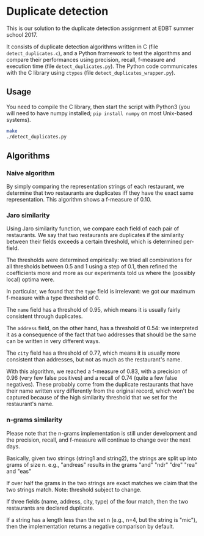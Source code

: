 # Duplicate detection

This is our solution to the duplicate detection assignment at EDBT summer school
2017.

It consists of duplicate detection algorithms written in C (file
`detect_duplicates.c`), and a Python framework to test the algorithms and
compare their performances using precision, recall, f-measure and execution
time (file `detect_duplicates.py`). The Python code communicates with the C
library using `ctypes` (file `detect_duplicates_wrapper.py`).

## Usage

You need to compile the C library, then start the script with Python3 (you will
need to have numpy installed; `pip install numpy` on most Unix-based systems).

```sh
make
./detect_duplicates.py
```

## Algorithms

### Naive algorithm

By simply comparing the representation strings of each restaurant, we determine
that two restaurants are duplicates iff they have the exact same representation.
This algorithm shows a f-measure of 0.10.

### Jaro similarity

Using Jaro similarity function, we compare each field of each pair of
restaurants. We say that two restaurants are duplicates if the similarity
between their fields exceeds a certain threshold, which is determined per-field.

The thresholds were determined empirically: we tried all combinations for all
thresholds between 0.5 and 1 using a step of 0.1, then refined the coefficients
more and more as our experiments told us where the (possibly local) optima were.

In particular, we found that the `type` field is irrelevant: we got our maximum
f-measure with a type threshold of 0.

The `name` field has a threshold of 0.95, which means it is usually fairly
consistent through duplicates.

The `address` field, on the other hand, has a threshold of 0.54: we interpreted
it as a consequence of the fact that two addresses that should be the same can
be written in very different ways.

The `city` field has a threshold of 0.77, which means it is usually more
consistent than addresses, but not as much as the restaurant's name.

With this algorithm, we reached a f-measure of 0.83, with a precision of 0.96
(very few false positives) and a recall of 0.74 (quite a few false negatives).
These probably come from the duplicate restaurants that have their name written
very differently from the original record, which won't be captured because of
the high similarity threshold that we set for the restaurant's name.

### n-grams similarity

Please note that the n-grams implementation is still under development and the precision, recall, and f-measure will continue to change over the next days.

Basically, given two strings (string1 and string2), the strings are split up into grams of size n.
e.g., "andreas" results in the grams "and" "ndr" "dre" "rea" and "eas"

If over half the grams in the two strings are exact matches we claim that the two strings match.
Note: threshold subject to change.

If three fields (name, address, city, type) of the four match, then the two restaurants are declared duplicate.

If a string has a length less than the set n (e.g., n=4, but the string is "mic"), then the implementation returns a negative comparison by default.

